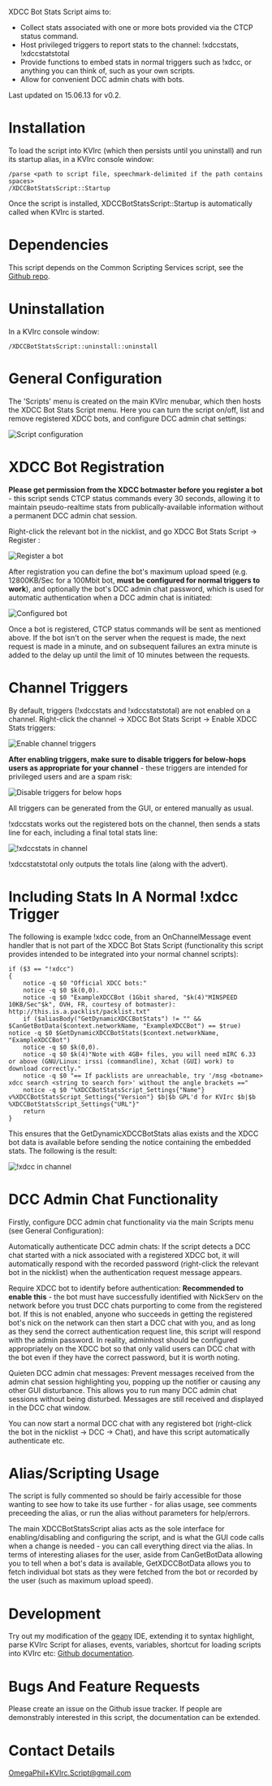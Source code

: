 XDCC Bot Stats Script aims to:

* Collect stats associated with one or more bots provided via the CTCP status command.
* Host privileged triggers to report stats to the channel: !xdccstats, !xdccstatstotal
* Provide functions to embed stats in normal triggers such as !xdcc, or anything you can think of, such as your own scripts.
* Allow for convenient DCC admin chats with bots.

Last updated on 15.06.13 for v0.2.


Installation
============

To load the script into KVIrc (which then persists until you uninstall) and run its startup alias, in a KVIrc console window:

    /parse <path to script file, speechmark-delimited if the path contains spaces>
    /XDCCBotStatsScript::Startup

Once the script is installed, XDCCBotStatsScript::Startup is automatically called when KVIrc is started.


Dependencies
============

This script depends on the Common Scripting Services script, see the [Github repo](https://github.com/OmegaPhil/kvirc-common-scripting-services).


Uninstallation
==============

In a KVIrc console window:

    /XDCCBotStatsScript::uninstall::uninstall


General Configuration
=====================

The 'Scripts' menu is created on the main KVIrc menubar, which then hosts the XDCC Bot Stats Script menu. Here you can turn the script on/off, list and remove registered XDCC bots, and configure DCC admin chat settings:

![Script configuration](https://f92fac806bf10a96c0b8-8a0a46e5f1a5cc9854958bc3503f0f88.ssl.cf1.rackcdn.com/media_entries/3138/script_configuration.png)


XDCC Bot Registration
=====================

**Please get permission from the XDCC botmaster before you register a bot** - this script sends CTCP status commands every 30 seconds, allowing it to maintain pseudo-realtime stats from publically-available information without a permanent DCC admin chat session.

Right-click the relevant bot in the nicklist, and go XDCC Bot Stats Script -> Register <nick>:

![Register a bot](https://f92fac806bf10a96c0b8-8a0a46e5f1a5cc9854958bc3503f0f88.ssl.cf1.rackcdn.com/media_entries/3115/register_bot.png)

After registration you can define the bot's maximum upload speed (e.g. 12800KB/Sec for a 100Mbit bot, **must be configured for normal triggers to work**), and optionally the bot's DCC admin chat password, which is used for automatic authentication when a DCC admin chat is initiated:

![Configured bot](https://f92fac806bf10a96c0b8-8a0a46e5f1a5cc9854958bc3503f0f88.ssl.cf1.rackcdn.com/media_entries/3116/registered_bot_configured.png)

Once a bot is registered, CTCP status commands will be sent as mentioned above. If the bot isn't on the server when the request is made, the next request is made in a minute, and on subsequent failures an extra minute is added to the delay up until the limit of 10 minutes between the requests.


Channel Triggers
================

By default, triggers (!xdccstats and !xdccstatstotal) are not enabled on a channel. Right-click the channel -> XDCC Bot Stats Script -> Enable XDCC Stats triggers:

![Enable channel triggers](https://f92fac806bf10a96c0b8-8a0a46e5f1a5cc9854958bc3503f0f88.ssl.cf1.rackcdn.com/media_entries/3128/channel_triggers_enable.png)

**After enabling triggers, make sure to disable triggers for below-hops users as appropriate for your channel**  - these triggers are intended for privileged users and are a spam risk:

![Disable triggers for below hops](https://f92fac806bf10a96c0b8-8a0a46e5f1a5cc9854958bc3503f0f88.ssl.cf1.rackcdn.com/media_entries/3140/channel_triggers_disable_below_hops.png)

All triggers can be generated from the GUI, or entered manually as usual.

!xdccstats works out the registered bots on the channel, then sends a stats line for each, including a final total stats line:

![!xdccstats in channel](https://f92fac806bf10a96c0b8-8a0a46e5f1a5cc9854958bc3503f0f88.ssl.cf1.rackcdn.com/media_entries/3141/channel_triggers_xdccstats.png)

!xdccstatstotal only outputs the totals line (along with the advert).


Including Stats In A Normal !xdcc Trigger
=========================================

The following is example !xdcc code, from an OnChannelMessage event handler that is not part of the XDCC Bot Stats Script (functionality this script provides intended to be integrated into your normal channel scripts):

    if ($3 == "!xdcc")
    {
        notice -q $0 "Official XDCC bots:"
        notice -q $0 $k(0,0).
        notice -q $0 "ExampleXDCCBot (1Gbit shared, "$k(4)"MINSPEED 10KB/Sec"$k", OVH, FR, courtesy of botmaster): http://this.is.a.packlist/packlist.txt"
        if ($aliasBody("GetDynamicXDCCBotStats") != "" && $CanGetBotData($context.networkName, "ExampleXDCCBot") == $true) notice -q $0 $GetDynamicXDCCBotStats($context.networkName, "ExampleXDCCBot")
        notice -q $0 $k(0,0).
        notice -q $0 $k(4)"Note with 4GB+ files, you will need mIRC 6.33 or above (GNU/Linux: irssi (commandline), Xchat (GUI) work) to download correctly."
        notice -q $0 "== If packlists are unreachable, try '/msg <botname> xdcc search <string to search for>' without the angle brackets =="
        notice -q $0 "%XDCCBotStatsScript_Settings{"Name"} v%XDCCBotStatsScript_Settings{"Version"} $b|$b GPL'd for KVIrc $b|$b %XDCCBotStatsScript_Settings{"URL"}"
        return
    }

This ensures that the GetDynamicXDCCBotStats alias exists and the XDCC bot data is available before sending the notice containing the embedded stats. The following is the result:

![!xdcc in channel](https://f92fac806bf10a96c0b8-8a0a46e5f1a5cc9854958bc3503f0f88.ssl.cf1.rackcdn.com/media_entries/3142/channel_xdcc_trigger_example.png)


DCC Admin Chat Functionality
============================

Firstly, configure DCC admin chat functionality via the main Scripts menu (see General Configuration):

Automatically authenticate DCC admin chats: If the script detects a DCC chat started with a nick associated with a registered XDCC bot, it will automatically respond with the recorded password (right-click the relevant bot in the nicklist) when the authentication request message appears.

Require XDCC bot to identify before authentication: **Recommended to enable this** - the bot must have successfully identified with NickServ on the network before you trust DCC chats purporting to come from the registered bot. If this is not enabled, anyone who succeeds in getting the registered bot's nick on the network can then start a DCC chat with you, and as long as they send the correct authentication request line, this script will respond with the admin password. In reality, adminhost should be configured appropriately on the XDCC bot so that only valid users can DCC chat with the bot even if they have the correct password, but it is worth noting.

Quieten DCC admin chat messages: Prevent messages received from the admin chat session highlighting you, popping up the notifier or causing any other GUI disturbance. This allows you to run many DCC admin chat sessions without being disturbed. Messages are still received and displayed in the DCC chat window.

You can now start a normal DCC chat with any registered bot (right-click the bot in the nicklist -> DCC -> Chat), and have this script automatically authenticate etc.


Alias/Scripting Usage
=====================

The script is fully commented so should be fairly accessible for those wanting to see how to take its use further - for alias usage, see comments preceeding the alias, or run the alias without parameters for help/errors.

The main XDCCBotStatsScript alias acts as the sole interface for enabling/disabling and configuring the script, and is what the GUI code calls when a change is needed - you can call everything direct via the alias. In terms of interesting aliases for the user, aside from CanGetBotData allowing you to tell when a bot's data is available, GetXDCCBotData allows you to fetch individual bot stats as they were fetched from the bot or recorded by the user (such as maximum upload speed).


Development
===========

Try out my modification of the [geany](http://www.geany.org/) IDE, extending it to syntax highlight, parse KVIrc Script for aliases, events, variables, shortcut for loading scripts into KVIrc etc: [Github documentation](https://github.com/OmegaPhil/geany-kvircscript/wiki/README---KVIrc-Script-Integration).


Bugs And Feature Requests
=========================

Please create an issue on the Github issue tracker. If people are demonstrably interested in this script, the documentation can be extended.


Contact Details
===============

OmegaPhil+KVIrc.Script@gmail.com
